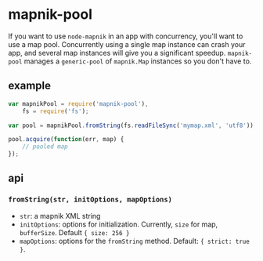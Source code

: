 # mapnik-pool

If you want to use `node-mapnik` in an app with concurrency, you'll want to use
a map pool. Concurrently using a single map instance can crash your app,
and several map instances will give you a significant speedup. `mapnik-pool`
manages a `generic-pool` of `mapnik.Map` instances so you don't have to.

## example

```js
var mapnikPool = require('mapnik-pool'),
    fs = require('fs');

var pool = mapnikPool.fromString(fs.readFileSync('mymap.xml', 'utf8'));

pool.acquire(function(err, map) {
    // pooled map
});
```

## api

### `fromString(str, initOptions, mapOptions)`

* `str`: a mapnik XML string
* `initOptions`: options for initialization. Currently, `size` for map, `bufferSize`. Default `{ size: 256 }`
* `mapOptions`: options for the `fromString` method. Default: `{ strict: true }`.
